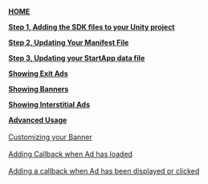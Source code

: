[**HOME**](Android-InApp-Unity-Documentation)

[**Step 1, Adding the SDK files to your Unity project**](Android-InApp-Unity-Documentation#step1)

[**Step 2, Updating Your Manifest File**](Android-InApp-Unity-Documentation#step2)

[**Step 3, Updating your StartApp data file**](Android-InApp-Unity-Documentation#step3)

[**Showing Exit Ads**](Android-InApp-Unity-Documentation#step4)

[**Showing Banners**](Android-InApp-Unity-Documentation#step5)

[**Showing Interstitial Ads**](Android-InApp-Unity-Documentation#step6)

[**Advanced Usage**](unity-android-advanced-usage)<br></br>
  [Customizing your Banner](unity-android-advanced-usage#banner-type)<br></br> 
  [Adding Callback when Ad has loaded](unity-android-advanced-usage#load-callback)<br></br> 
  [Adding a callback when Ad has been displayed or clicked](unity-android-advanced-usage#close-callback)<br></br> 
